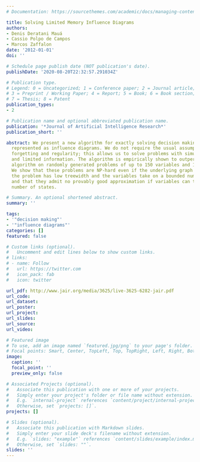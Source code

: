 ```yaml
---
# Documentation: https://sourcethemes.com/academic/docs/managing-content/

title: Solving Limited Memory Influence Diagrams
authors:
- Denis Deratani Mauá
- Cassio Polpo de Campos
- Marcos Zaffalon
date: '2012-01-01'
doi: ''

# Schedule page publish date (NOT publication's date).
publishDate: '2020-08-20T22:32:57.291034Z'

# Publication type.
# Legend: 0 = Uncategorized; 1 = Conference paper; 2 = Journal article;
# 3 = Preprint / Working Paper; 4 = Report; 5 = Book; 6 = Book section;
# 7 = Thesis; 8 = Patent
publication_types:
- 2

# Publication name and optional abbreviated publication name.
publication: '*Journal of Artificial Intelligence Research*'
publication_short: ''

abstract: We present a new algorithm for exactly solving decision making problems
  represented as influence diagrams. We do not require the usual assumptions of no
  forgetting and regularity; this allows us to solve problems with simultaneous decisions
  and limited information. The algorithm is empirically shown to outperform a state-of-the-art
  algorithm on randomly generated problems of up to 150 variables and 10^64 solutions.
  We show that these problems are NP-hard even if the underlying graph structure of
  the problem has low treewidth and the variables take on a bounded number of states,
  and that they admit no provably good approximation if variables can take on an arbitrary
  number of states.

# Summary. An optional shortened abstract.
summary: ''

tags:
- '"decision making"'
- '"influence diagrams"'
categories: []
featured: false

# Custom links (optional).
#   Uncomment and edit lines below to show custom links.
# links:
# - name: Follow
#   url: https://twitter.com
#   icon_pack: fab
#   icon: twitter

url_pdf: http://www.jair.org/media/3625/live-3625-6282-jair.pdf
url_code:
url_dataset:
url_poster:
url_project:
url_slides:
url_source:
url_video:

# Featured image
# To use, add an image named `featured.jpg/png` to your page's folder. 
# Focal points: Smart, Center, TopLeft, Top, TopRight, Left, Right, BottomLeft, Bottom, BottomRight.
image:
  caption: ''
  focal_point: ''
  preview_only: false

# Associated Projects (optional).
#   Associate this publication with one or more of your projects.
#   Simply enter your project's folder or file name without extension.
#   E.g. `internal-project` references `content/project/internal-project/index.md`.
#   Otherwise, set `projects: []`.
projects: []

# Slides (optional).
#   Associate this publication with Markdown slides.
#   Simply enter your slide deck's filename without extension.
#   E.g. `slides: "example"` references `content/slides/example/index.md`.
#   Otherwise, set `slides: ""`.
slides: ''
---
```

